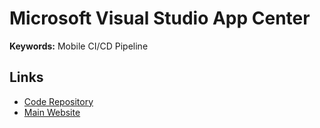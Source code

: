 # Microsoft Visual Studio App Center

<!--
https://www.udemy.com/course/ios-fastlane/learn/lecture/27346080#overview
-->

**Keywords:** Mobile CI/CD Pipeline

## Links

- [Code Repository](https://github.com/microsoft/appcenter)
- [Main Website](https://appcenter.ms/)
